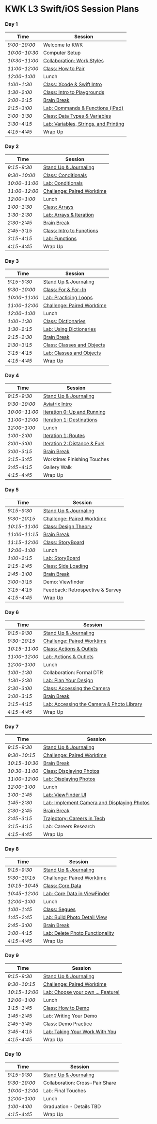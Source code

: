 # KWK L3 Swift/iOS Session Plans

### Day 1

|Time|Session|
|---|---|
|*9:00-10:00*   | Welcome to KWK |
|*10:00-10:30*  | Computer Setup |
|*10:30-11:00*  | [Collaboration: Work Styles](./collaboration_working_styles.markdown)|
|*11:00-12:00*  | [Class: How to Pair](playgrounds/how_to_pair_slides.markdown)|
|*12:00-1:00*   | Lunch |
|*1:00-1:30*    | [Class: Xcode & Swift Intro](./xcode_intro_slides.markdown) |
|*1:30-2:00*    | [Class: Intro to Playgrounds](playgrounds/intro_to_playgrounds_slides.markdown)|  
|*2:00-2:15*    | [Brain Break](./brain_break_resources.markdown) |
|*2:15-3:00*    | [Lab: Commands & Functions (iPad)](playgrounds/commands_and_functions_lab.markdown)|
|*3:00-3:30*    | [Class: Data Types & Variables](./data_types_slides.markdown) |
|*3:30-4:15*    | [Lab: Variables, Strings, and Printing](./data_types_lab.markdown) |
|*4:15-4:45*    | Wrap Up |

### Day 2

|Time|Session|
|---|---|
|*9:15-9:30*  | [Stand Up & Journaling](./opening_circle_stand_up.markdown) |
|*9:30-10:00* | [Class: Conditionals](./conditionals_slides.markdown) |
|*10:00-11:00*| [Lab: Conditionals](./conditionals_lab.markdown) |
|*11:00-12:00*| [Challenge: Paired Worktime](./challenges) |
|*12:00-1:00* | Lunch |
|*1:00-1:30*  | [Class: Arrays](./arrays_slides.markdown)
|*1:30-2:30*  | [Lab: Arrays & Iteration](./arrays_lab.markdown)
|*2:30-2:45*  | [Brain Break](./brain_break_resources.markdown) |
|*2:45-3:15*  | [Class: Intro to Functions](./functions_slides.markdown) |
|*3:15-4:15*  | [Lab: Functions](./functions_lab.markdown) |
|*4:15-4:45*  | Wrap Up |

### Day 3

|Time|Session|
|---|---|
|*9:15-9:30*  | [Stand Up & Journaling](./opening_circle_stand_up.markdown)|
|*9:30-10:00* | [Class: For & For-In](./for_in_loops_slides.markdown) |
|*10:00-11:00*| [Lab: Practicing Loops](./for_in_loops_lab.markdown) |
|*11:00-12:00*| [Challenge: Paired Worktime](./challenges) |
|*12:00-1:00* | Lunch |
|*1:00-1:30*  | [Class: Dictionaries](./dictionaries_slides.markdown) |
|*1:30-2:15*  | [Lab: Using Dictionaries](./dictionaries_lab.markdown) |
|*2:15-2:30*  | [Brain Break](./brain_break_resources.markdown) |
|*2:30-3:15*  | [Class: Classes and Objects](./classes_objects_slides.markdown) |
|*3:15-4:15*  | [Lab: Classes and Objects](./classes_objects_lab.markdown) |
|*4:15-4:45*  | Wrap Up |

### Day 4

|Time|Session|
|---|---|
|*9:15-9:30*  | [Stand Up & Journaling](./opening_circle_stand_up.markdown) |
|*9:30-10:00* | [Aviatrix Intro](../aviatrix) |
|*10:00-11:00*| [Iteration 0: Up and Running](../aviatrix/i0_up_and_running.markdown) |
|*11:00-12:00*| [Iteration 1: Destinations](../aviatrix/i1_destinations.markdown) |
|*12:00-1:00* | Lunch |
|*1:00-2:00*  | [Iteration 1: Routes](../aviatrix/i1_destinations.markdown) |
|*2:00-3:00*  | [Iteration 2: Distance & Fuel](../aviatrix/i2_distance_and_fuel.markdown) |
|*3:00-3:15*  | [Brain Break](./brain_break_resources.markdown) |
|*3:15-3:45*  | Worktime: Finishing Touches |
|*3:45-4:15*  | Gallery Walk |
|*4:15-4:45*  | Wrap Up |

### Day 5

|Time|Session|
|---|---|
|*9:15-9:30*  | [Stand Up & Journaling](./opening_circle_stand_up.markdown) |
|*9:30-10:15* | [Challenge: Paired Worktime](./challenges) |
|*10:15-11:00*| [Class: Design Theory](./design_theory_slides.markdown) |
|*11:00-11:15*| [Brain Break](./brain_break_resources.markdown)|
|*11:15-12:00*| [Class: StoryBoard](./storyboard_slides.markdown) |
|*12:00-1:00* | Lunch |
|*1:00-2:15*  | [Lab: StoryBoard](./storyboard_lab.markdown) |
|*2:15-2:45*  | [Class: Side Loading](./side_loading_slides.markdown) |
|*2:45-3:00*  | [Brain Break](./brain_break_resources.markdown) |
|*3:00-3:15*  | Demo: Viewfinder |
|*3:15-4:15*  | Feedback: Retrospective & Survey |
|*4:15-4:45*  | Wrap Up |

### Day 6

|Time|Session|
|---|---|
|*9:15-9:30*  | [Stand Up & Journaling](./opening_circle_stand_up.markdown) |
|*9:30-10:15* | [Challenge: Paired Worktime](./challenges) |
|*10:15-11:00*| [Class: Actions & Outlets](./actions_outlets_slides.markdown) |
|*11:00-12:00*| [Lab: Actions & Outlets](./actions_outlets_lab.markdown) |
|*12:00-1:00* | Lunch |
|*1:00-1:30*  | Collaboration: Formal DTR |  | EM |
|*1:30-2:30*  | [Lab: Plan Your Design](./plan_your_design_lab.markdown) |
|*2:30-3:00*  | [Class: Accessing the Camera](./access_camera_slides.markdown) |
|*3:00-3:15*  | [Brain Break](./brain_break_resources.markdown) |
|*3:15-4:15*  | [Lab: Accessing the Camera & Photo Library](./access_camera_lab.markdown) |
|*4:15-4:45*  | Wrap Up |

### Day 7

|Time|Session|
|---|---|
|*9:15-9:30*  | [Stand Up & Journaling](./opening_circle_stand_up.markdown) |
|*9:30-10:15* | [Challenge: Paired Worktime](./challenges) |
|*10:15-10:30*| [Brain Break](./brain_break_resources.markdown) |
|*10:30-11:00*| [Class: Displaying Photos](./displaying_photos_slides.markdown) |
|*11:00-12:00*| [Lab: Displaying Photos](./displaying_photos_lab.markdown) |
|*12:00-1:00* | Lunch |
|*1:00-1:45*  | [Lab: ViewFinder UI](./viewfinder_ui_lab.markdown) |
|*1:45-2:30*  | [Lab: Implement Camera and Displaying Photos](./implement_camera_display_photos_lab.markdown) |
|*2:30-2:45*  | [Brain Break](./brain_break_resources.markdown) |
|*2:45-3:15*  | [Trajectory: Careers in Tech](./careers_in_tech.markdown) |
|*3:15-4:15*  | Lab: Careers Research |
|*4:15-4:45*  | Wrap Up |


### Day 8

|Time|Session|
|---|---|
|*9:15-9:30*  | [Stand Up & Journaling](./opening_circle_stand_up.markdown) |
|*9:30-10:15* | [Challenge: Paired Worktime](./challenges) |
|*10:15-10:45*| [Class: Core Data](./core_data_slides.markdown) |
|*10:45-12:00*| [Lab: Core Data in ViewFinder](./core_data_lab.markdown) |  
|*12:00-1:00* | Lunch |
|*1:00-1:45*  | [Class: Segues](./segue_slides.markdown) |
|*1:45-2:45*  | [Lab: Build Photo Detail View](./build_photo_detail_view.markdown) |
|*2:45-3:00*  | [Brain Break](./brain_break_resources.markdown) |  | |
|*3:00-4:15*  | [Lab: Delete Photo Functionality](./delete_functionality_lab.markdown) |  
|*4:15-4:45*  | Wrap Up |

### Day 9

|Time|Session|
|---|---|
|*9:15-9:30*  | [Stand Up & Journaling](./opening_circle_stand_up.markdown) |
|*9:30-10:15* | [Challenge: Paired Worktime](./challenges) |
|*10:15-12:00*| [Lab: Choose your own ... Feature!](./choose_your_own_lab.markdown) |  
|*12:00-1:00* | Lunch |
|*1:15-1:45*  | [Class: How to Demo](./how_to_demo.markdown) |
|*1:45-2:45*  | Lab: Writing Your Demo |
|*2:45-3:45*  | Class: Demo Practice |
|*3:45-4:15*  | [Lab: Taking Your Work With You](./taking_work_with_you.markdown) |
|*4:15-4:45*  | Wrap Up |

### Day 10

|Time|Session|
|---|---|
|*9:15-9:30*  | [Stand Up & Journaling](./opening_circle_stand_up.markdown) |
|*9:30-10:00* | Collaboration: Cross-Pair Share |
|*10:00-12:00*| Lab: Final Touches |  
|*12:00-1:00* | Lunch |
|*1:00-4:00*  | Graduation - Details TBD |  
|*4:15-4:45*  | Wrap Up |
